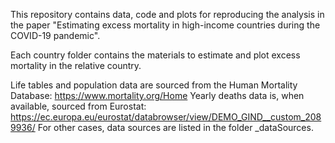 This repository contains data, code and plots for reproducing the analysis in the paper "Estimating excess mortality in high-income countries during the COVID-19 pandemic".

Each country folder contains the materials to estimate and plot excess mortality in the relative country.

Life tables and population data are sourced from the Human Mortality Database: https://www.mortality.org/Home
Yearly deaths data is, when available, sourced from Eurostat: https://ec.europa.eu/eurostat/databrowser/view/DEMO_GIND__custom_2089936/
For other cases, data sources are listed in the folder _dataSources.

